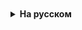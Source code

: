 <details style="padding-top: 18px">
  <summary style="cursor: pointer;"><b>На русском</b></summary>


</details>
